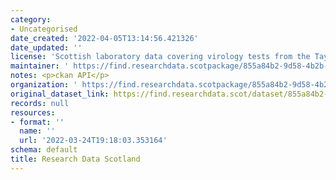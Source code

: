 ```yaml
---
category:
- Uncategorised
date_created: '2022-04-05T13:14:56.421326'
date_updated: ''
license: 'Scottish laboratory data covering virology tests from the Tayside regions. '
maintainer: ' https://find.researchdata.scotpackage/855a84b2-9d58-4b2b-a450-b6c6d534e403'
notes: <p>ckan API</p>
organization: ' https://find.researchdata.scotpackage/855a84b2-9d58-4b2b-a450-b6c6d534e403'
original_dataset_link: https://find.researchdata.scot/dataset/855a84b2-9d58-4b2b-a450-b6c6d534e403/resource/855a84b2-9d58-4b2b-a450-b6c6d534e403/download/datadictionary.json
records: null
resources:
- format: ''
  name: ''
  url: '2022-03-24T19:18:03.353164'
schema: default
title: Research Data Scotland
---
```

